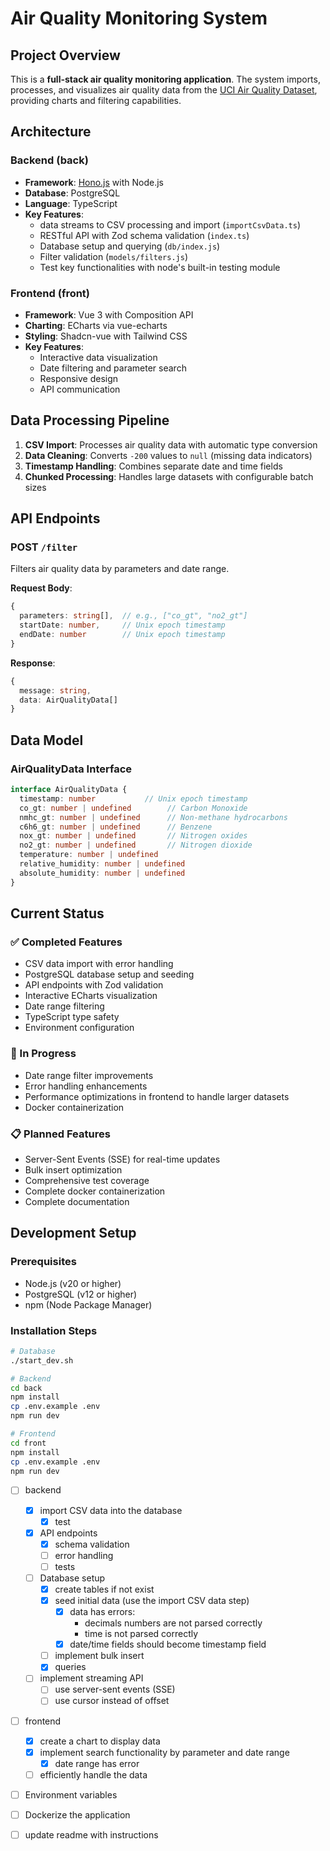 # Air Quality Monitoring System

## Project Overview

This is a **full-stack air quality monitoring application**. The system imports, processes, and visualizes air quality data from the [UCI Air Quality Dataset](https://archive.ics.uci.edu/dataset/360/air+quality), providing charts and filtering capabilities.

## Architecture

### Backend (back)
- **Framework**: [Hono.js](https://hono.dev/) with Node.js
- **Database**: PostgreSQL
- **Language**: TypeScript
- **Key Features**:
  - data streams to CSV processing and import (`importCsvData.ts`)
  - RESTful API with Zod schema validation (`index.ts`)
  - Database setup and querying (`db/index.js`)
  - Filter validation (`models/filters.js`)
  - Test key functionalities with node's built-in testing module

### Frontend (front)
- **Framework**: Vue 3 with Composition API
- **Charting**: ECharts via vue-echarts
- **Styling**: Shadcn-vue with Tailwind CSS
- **Key Features**:
  - Interactive data visualization
  - Date filtering and parameter search
  - Responsive design
  - API communication

## Data Processing Pipeline

1. **CSV Import**: Processes air quality data with automatic type conversion
2. **Data Cleaning**: Converts `-200` values to `null` (missing data indicators)
3. **Timestamp Handling**: Combines separate date and time fields
4. **Chunked Processing**: Handles large datasets with configurable batch sizes

## API Endpoints

### POST `/filter`
Filters air quality data by parameters and date range.

**Request Body**:
```typescript
{
  parameters: string[],  // e.g., ["co_gt", "no2_gt"]
  startDate: number,     // Unix epoch timestamp
  endDate: number        // Unix epoch timestamp
}
```

**Response**:
```typescript
{
  message: string,
  data: AirQualityData[]
}
```

## Data Model

### AirQualityData Interface
```typescript
interface AirQualityData {
  timestamp: number           // Unix epoch timestamp
  co_gt: number | undefined        // Carbon Monoxide
  nmhc_gt: number | undefined      // Non-methane hydrocarbons
  c6h6_gt: number | undefined      // Benzene
  nox_gt: number | undefined       // Nitrogen oxides
  no2_gt: number | undefined       // Nitrogen dioxide
  temperature: number | undefined
  relative_humidity: number | undefined
  absolute_humidity: number | undefined
}
```

## Current Status

### ✅ Completed Features
- CSV data import with error handling
- PostgreSQL database setup and seeding
- API endpoints with Zod validation
- Interactive ECharts visualization
- Date range filtering
- TypeScript type safety
- Environment configuration

### 🚧 In Progress
- Date range filter improvements
- Error handling enhancements
- Performance optimizations in frontend to handle larger datasets
- Docker containerization

### 📋 Planned Features
- Server-Sent Events (SSE) for real-time updates
- Bulk insert optimization
- Comprehensive test coverage
- Complete docker containerization
- Complete documentation

## Development Setup

### Prerequisites
- Node.js (v20 or higher)
- PostgreSQL (v12 or higher)
- npm (Node Package Manager)

### Installation Steps

```bash
# Database
./start_dev.sh

# Backend
cd back
npm install
cp .env.example .env
npm run dev

# Frontend  
cd front
npm install
cp .env.example .env
npm run dev
```


- [ ] backend
  - [x] import CSV data into the database
    - [x] test
  - [x] API endpoints
    - [x] schema validation
    - [ ] error handling
    - [ ] tests
  - [ ] Database setup
    <!-- - [ ] mount mongodb database -->
    - [x] create tables if not exist
    - [x] seed initial data (use the import CSV data step)
      - [x] data has errors: 
        - decimals numbers are not parsed correctly
        - time is not parsed correctly
      - [x] date/time fields should become timestamp field
    - [ ] implement bulk insert
    - [x] queries
  - [ ] implement streaming API
    - [ ] use server-sent events (SSE)
    - [ ] use cursor instead of offset
    
- [ ] frontend
  - [x] create a chart to display data
  - [x] implement search functionality by parameter and date range
    - [x] date range has error
  - [ ] efficiently handle the data

- [ ] Environment variables
- [ ] Dockerize the application
- [ ] update readme with instructions

